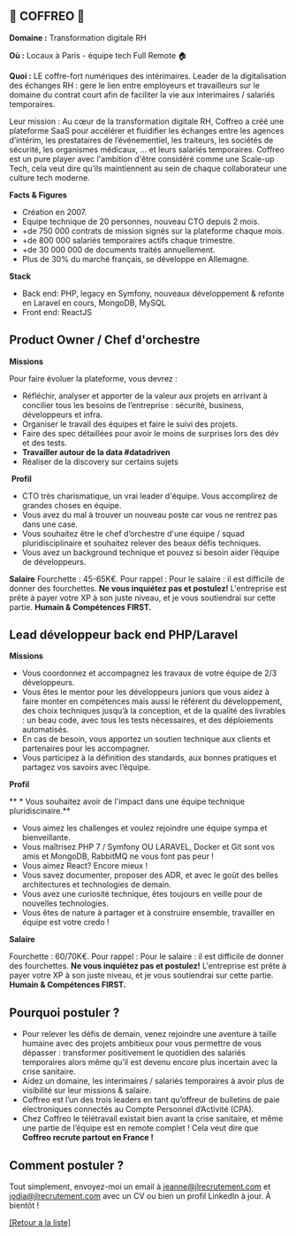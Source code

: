 ## 📑 COFFREO 📑

**Domaine :** Transformation digitale RH

**Où :** Locaux à Paris - équipe tech Full Remote 🏠

**Quoi :** LE coffre-fort numériques des intérimaires. Leader de la digitalisation des échanges RH : gere le lien entre employeurs et travailleurs sur le domaine du contrat court afin de faciliter la vie aux interimaires / salariés temporaires.

Leur mission :
Au cœur de la transformation digitale RH, Coffreo a créé une plateforme SaaS pour accélérer et fluidifier les échanges entre les agences d’intérim, les prestataires de l’événementiel, les traiteurs, les sociétés de sécurité, les organismes médicaux, … et leurs salariés temporaires.
Coffreo est un pure player avec l'ambition d'être considéré comme une Scale-up Tech, cela veut dire qu’ils maintiennent au sein de chaque collaborateur une culture tech moderne.

**Facts & Figures**
* Création en 2007.
* Equipe technique de 20 personnes, nouveau CTO depuis 2 mois.
* +de 750 000 contrats de mission signés sur la plateforme chaque mois.
* +de 800 000 salariés temporaires actifs chaque trimestre.
* +de 30 000 000 de documents traités annuellement.
* Plus de 30% du marché français, se développe en Allemagne.

**Stack**
* Back end: PHP, legacy en Symfony, nouveaux développement & refonte en Laravel en cours, MongoDB, MySQL
* Front end: ReactJS

## Product Owner / Chef d'orchestre

**Missions**

Pour faire évoluer la plateforme, vous devrez :

* Réfléchir, analyser et apporter de la valeur aux projets en arrivant à concilier tous les besoins de l’entreprise : sécurité, business, développeurs et infra.
* Organiser le travail des équipes et faire le suivi des projets.
* Faire des spec détaillées pour avoir le moins de surprises lors des dév et des tests.
* **Travailler autour de la data #datadriven**
* Réaliser de la discovery sur certains sujets

 **Profil**

* CTO très charismatique, un vrai leader d'équipe. Vous accomplirez de grandes choses en équipe. 
* Vous avez du mal à trouver un nouveau poste car vous ne rentrez pas dans une case.
* Vous souhaitez être le chef d’orchestre d'une équipe / squad pluridisciplinaire et souhaitez relever des beaux défis techniques. 
* Vous avez un background technique et pouvez si besoin aider l’équipe de développeurs. 

**Salaire**
Fourchette : 45-65K€.
Pour rappel :  Pour le salaire : il est difficile de donner des fourchettes. **Ne vous inquiétez pas et postulez!** L'entreprise est prête à payer votre XP à son juste niveau, et je vous soutiendrai sur cette partie. **Humain & Compétences FIRST.**


## Lead développeur back end PHP/Laravel   

**Missions**

* Vous coordonnez et accompagnez les travaux de votre équipe de 2/3 développeurs. 
* Vous êtes le mentor pour les développeurs juniors que vous aidez à faire monter en compétences mais aussi le référent du développement, des choix techniques jusqu’à la conception, et de la qualité des livrables : un beau code, avec tous les tests nécessaires, et des déploiements automatisés.
* En cas de besoin, vous apportez un soutien technique aux clients et partenaires pour les accompagner. 
* Vous participez à la définition des standards, aux bonnes pratiques et partagez vos savoirs avec l’équipe.

**Profil**

** * Vous souhaitez avoir de l'impact dans une équipe technique pluridiscinaire.**
* Vous aimez les challenges et voulez rejoindre une équipe sympa et bienveillante.
* Vous maîtrisez PHP 7 / Symfony OU LARAVEL, Docker et Git sont vos amis et MongoDB, RabbitMQ ne vous font pas peur !
* Vous aimez React? Encore mieux ! 
* Vous savez documenter, proposer des ADR, et avec le goût des belles architectures et technologies de demain.
* Vous avez une curiosité technique, êtes toujours en veille pour de nouvelles technologies.
* Vous êtes de nature à partager et à construire ensemble, travailler en équipe est votre credo !

**Salaire** 

Fourchette : 60/70K€.
Pour rappel :  Pour le salaire : il est difficile de donner des fourchettes. **Ne vous inquiétez pas et postulez!** L'entreprise est prête à payer votre XP à son juste niveau, et je vous soutiendrai sur cette partie. **Humain & Compétences FIRST.**

## Pourquoi postuler ?

* Pour relever les défis de demain, venez rejoindre une aventure à taille humaine avec des projets ambitieux pour vous permettre de vous dépasser : transformer positivement le quotidien des salariés temporaires alors même qu’il est devenu encore plus incertain avec la crise sanitaire.
* Aidez un domaine, les interimaires / salariés temporaires à avoir plus de visibilité sur leur missions & salaire. 
* Coffreo est l’un des trois leaders en tant qu’offreur de bulletins de paie électroniques connectés au Compte Personnel d’Activité (CPA).
* Chez Coffreo le télétravail existait bien avant la crise sanitaire, et même une partie de l’équipe est en remote complet ! Cela veut dire que **Coffreo recrute partout en France !**


## Comment postuler ?

Tout simplement, envoyez-moi un email à jeanne@jlrecrutement.com et jodia@jlrecrutement.com avec un CV ou bien un profil LinkedIn à jour. À bientôt !

<a href="https://github.com/jlondiche/job-board-php/blob/master/README.md">[Retour a la liste]</a>